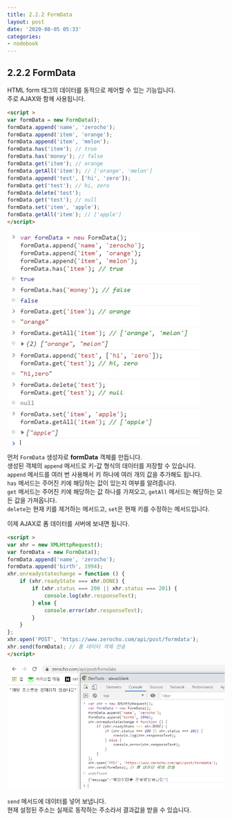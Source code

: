 ```yaml
---
title: 2.2.2 FormData
layout: post
date: '2020-08-05 05:33'
categories:
- nodebook
---
```


## 2.2.2 FormData

HTML form 태그의 데이터를 동적으로 제어할 수 있는 기능입니다.  
주로 AJAX와 함께 사용됩니다.

```html
<script >
var formData = new FormData();
formData.append('name', 'zerocho');
formData.append('item', 'orange');
formData.append('item', 'melon');
formData.has('item'); // true
formData.has('money'); // false
formData.get('item'); // orange
formData.getAll('item'); // ['orange', 'melon']
formData.append('test', ['hi', 'zero']);
formData.get('test'); // hi, zero
formData.delete('test');
formData.get('test'); // null
formData.set('item', 'apple');
formData.getAll('item'); // ['apple']
</script>
```

![](/static/img/nodebook/image20.jpg)

먼저 `FormData` 생성자로 **formData** 객체를 만듭니다.  
생성된 객체의 `append` 메서드로 키-값 형식의 데이터를 저장할 수 있습니다.  
`append` 메서드를 여러 번 사용해서 키 하나에 여러 개의 값을 추가해도 됩니다.  
`has` 메서드는 주어진 키에 해당하는 값이 있는지 여부를 알려줍니다.  
`get` 메서드는 주어진 키에 해당하는 값 하나를 가져오고, `getAll` 메서드는 해당하는 모든 값을 가져옵니다.  
`delete`는 현재 키를 제거하는 메서드고, `set`은 현재 키를 수정하는 메서드입니다.

이제 AJAX로 폼 데이터를 서버에 보내면 됩니다.

```html
<script >
var xhr = new XMLHttpRequest();
var formData = new FormData();
formData.append('name', 'zerocho');
formData.append('birth', 1994);
xhr.onreadystatechange = function () {
    if (xhr.readyState === xhr.DONE) {
        if (xhr.status === 200 || xhr.status === 201) {
            console.log(xhr.responseText);
        } else {
            console.error(xhr.responseText);
        }
    }
};
xhr.open('POST', 'https://www.zerocho.com/api/post/formdata');
xhr.send(formData); // 폼 데이터 객체 전송
</script>
```

![](/static/img/nodebook/image21.jpg)

`send` 메서드에 데이터를 넣어 보냅니다.  
현재 설정된 주소는 실제로 동작하는 주소라서 결과값을 받을 수 있습니다.